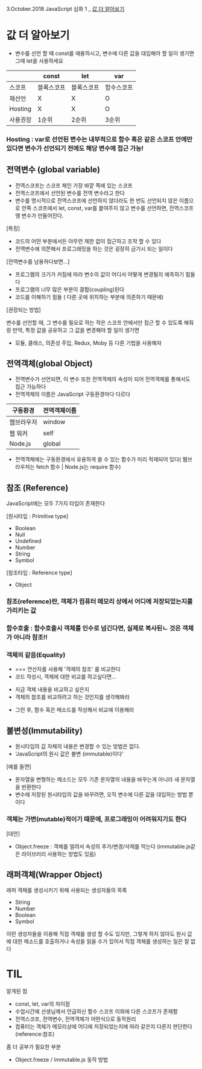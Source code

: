 3.October.2018 JavaScript  심화 1 _ [값 더 알아보기](https://helloworldjavascript.net/pages/220-value-in-depth.html)

# 값 더 알아보기

* 변수를 선언 할 때 const를 애용하시고, 변수에 다른 값을 대입해야 할 일이 생기면 그때 let을 사용하세요

|		|	const	|	let		|	var 	|
|---------|-------------|-------------|--------------|
|스코프 |블록스코프| 블록스코프| 함수스코프||재대입|	 X	 	|		O	|		O	|
|재선언|	X		|		X	|		O	|
|Hosting|	X		|	X		|	O		|
|사용권장 | 1순위 	|	2순위	|	3순위	|



### Hosting : var로 선언된 변수는 내부적으로 함수 혹은 같은 스코프 안에만 있다면 변수가 선언되기 전에도 해당 변수에 접근 가능!

## 전역변수 (global variable)

* 전역스코프는 스코프 체인 가장 바깥 쪽에 있는 스코프
* 전역스코프에서 선언된 변수를 전역 변수라고 한다
* 변수를 명시적으로 전역스코프에 선언하지 않더라도 한 번도 선언되지 않은 이름으로 안쪽 스코프에서 let, const, var를 붙여주지 않고 변수를 선언하면, 전역스코프엥 변수가 만들어진다.

[특징]

+ 코드의 어떤 부분에서든 아무런 제한 없이 접근하고 조작 할 수 있다
+ 전역변수에 의쫀해서 프로그래밍을 하는 것은 굉장히 금기시 되는 일이다

[전역변수를 남용하다보면...]

+ 프로그램의 크기가 커짐에 따라 변수의 값이 어디서 어떻게 변경될지 예측하기 힘들다
+ 프로그램의 너무 많은 부분이 결합(coupling)된다
+ 코드를 이해하기 힘들 ( 다른 곳에 위치하는 부분에 의존하기 때문에)

[권장되는 방법]

변수를 선언할 때, 그 변수를 필요로 하는 작은 스코프 안에서만 접근 할 수 있도록 해줘랑
만약, 특정 값을 공유하고 그 값을 변경해야 할 일이 생기면 

+ 모듈, 클래스, 의존성 주입, Redux, Moby 등 다른 기법을 사용해자

## 전역객체(global Object)

* 전역변수가 선언되면, 이 변수 또한 전역객체의 속성이 되어 전역객체를 통해서도 접근 가능하다
* 전역객체의 이름은 JavaScript 구동환경마다 다르다

|구동환경|전역객체이름|
|----------|----------------|
|웹브라우저|window|
|웹 워커|self|
|Node.js|global|


* 전역객체에는 구동환경에서 유용하게 쓸 수 있는 함수가 미리 적재되어 있다( 웹브라우저는 fetch 함수 | Node.js는 require 함수)

## 참조 (Reference)

JavaScript에는 모두 7가지 타입이 존재한다

[원시타입 : Primitive type]

* Boolean
* Null
* Undefined
* Number
* String
* Symbol

[참조타입 :  Reference type]

* Object

### 참조(reference)란, 객체가 컴퓨터 메모리 상에서 어디에 저장되었는지를 가리키는 값

### 함수호출 :  함수호출시 객체를 인수로 넘긴다면, 실제로 복사된ㄴ 것은 객체가 아니라 참조!!

### 객체의 같음(Equality) 

* === 연산자를 사용해 '객채의 참조' 를 비교한다
* 코드 작성시, 객체에 대한 비교를 하고싶다면...
+ 지금 객체 내용을 비교하고 싶은지
+ 객체의 참조를 비교하려고 하는 것인지를 생각해봐라
* 그런 후, 함수 혹은 메소드를 작성해서 비교에 이용해라

## 불변성(Immutability)

* 원시타입의 값 자체의 내용은 변경할 수 있는 방법은 없다.
* 'JavaScript의 원시 값은 불변 (immutable)이다'

[예를 들면]

+ 문자열을 변형하는 메소드는 모두 기존 문자열의 내용을 바꾸는게 아니라 새 문자열을 반환한다
+ 변수에 저장된 원시타입의 값을 바꾸려면, 오직 변수에 다른 값을 대입하는 방법 뿐이다

### 객체는 가변(mutable)적이기 때문에, 프로그래밍이 어려워지기도 한다

[대안]

+ Object.freeze : 객체를 얼려서 속성의 추가/변경/삭제를 막는다 (immutable.js같은 라이브러리 사용하는 방법도 있음)

## 래퍼객체(Wrapper Object)

래퍼 객체를 생성시키기 위해 사용되는 생성자들의 목록

* String
* Number
* Boolean
* Symbol

이런 생성자들을 이용해 직접 객체를 생성 할 수도 있지만, 그렇게 하지 않아도 원시 값에 대한 메소드를 호출하거나 속성을 읽을 수가 있어서 직접 객체를 생성하는 일은 잘 없다



# TIL

알게된 점 

+ const, let, var의 차이점
+ 수업시간에 선생님께서 언급하신 함수 스코프 이외에 다른 스코프가 존재함
+ 전역스코프, 전역변수, 전역객체가 어떤식으로 동작원리
+ 컴퓨터는 객체가 메모리상에 어디에 저장되었는지에 따라 같은지 다른지 판단한다(reference:참조)

좀 더 공부가 필요한 부분

+ Object.freeze /  Immutable.js 동작 방법

